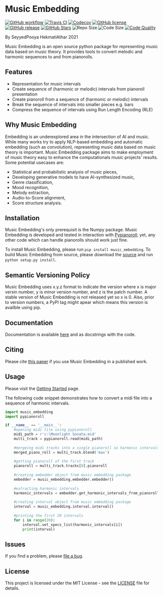 Music Embedding
===============

[![GitHub workflow](https://img.shields.io/github/workflow/status/PooyaHekmati/music_embedding/Testing)](https://github.com/PooyaHekmati/music_embedding/actions)
[![Travis CI](https://www.travis-ci.com/PooyaHekmati/music_embedding.svg?branch=main)](https://www.travis-ci.com/github/PooyaHekmati/music_embedding)
[![Codecov](https://img.shields.io/codecov/c/github/PooyaHekmati/music_embedding)](https://codecov.io/gh/PooyaHekmati/music_embedding)
[![GitHub license](https://img.shields.io/github/license/PooyaHekmati/music_embedding)](https://github.com/PooyaHekmati/music_embedding/blob/main/LICENSE)
[![GitHub release](https://img.shields.io/github/v/release/PooyaHekmati/music_embedding?include_prereleases)](https://github.com/PooyaHekmati/music_embedding/releases)
[![GitHub Stars](https://img.shields.io/github/stars/pooyahekmati/music_embedding)](https://github.com/PooyaHekmati/music_embedding/stargazers)
![Repo Size](https://img.shields.io/github/repo-size/pooyahekmati/music_embedding)
![Code Size](https://img.shields.io/github/languages/code-size/pooyahekmati/music_embedding)
[![Code Quality](https://img.shields.io/codefactor/grade/github/pooyahekmati/music_embedding)](https://www.codefactor.io/repository/github/pooyahekmati/music_embedding/overview/main)

By SeyyedPooya HekmatiAthar 2021

Music Embedding is an open source python package for representing music data based on music theory. It provides tools to convert melodic and harmonic sequences to and from pianorolls.

Features
--------

- Representation for music intervals
- Create sequence of (harmonic or melodic) intervals from pianoroll presentation
- Create pianoroll from a sequence of (harmonic or melodic) intervals
- Break the sequence of intervals into smaller pieces e.g. bars
- Compress the sequence of intervals using Run Length Encoding (RLE)

Why Music Embedding
-------------------
Embedding is an underexplored area in the intersection of AI and music. While many works try to apply NLP-based embedding and automatic embedding (such as convolution), representing music data based on music theory is important. Music Embedding package aims to make employment of music theory easy to enhance the computationals music projects' results. Some potential usecases are:
- Statistical and probabilistic analysis of music pieces,
- Developing generative models to have AI-synthesized music,
- Genre classification,
- Mood recognition,
- Melody extraction,
- Audio-to-Score alignment,
- Score structure analysis.

Installation
------------

Music Embedding's only prerequisit is the Numpy package. Music Embedding is developed and tested in interaction with [Pypianoroll](https://github.com/salu133445/pypianoroll); yet, any other code which can handle pianorolls should work just fine.

To install Music Embedding, please run `pip install music_embedding`. To build Music Embedding from source, please download the [source](https://github.com/PooyaHekmati/music_embedding/releases) and run `python setup.py install`.

Semantic Versioning Policy
--------------------------

Music Embedding uses x.y.z format to indicate the version where x is major versin number, y is minor version number, and z is the patch number. A stable version of Music Embedding is not released yet so x is 0. Also, prior to version numbers, a PyPI tag might apear which means this version is availble using pip.

Documentation
-------------

Documentation is available [here](https://pooyahekmati.github.io/music_embedding) and as docstrings with the code.

Citing
------

Please cite [this paper](https://arxiv.org/abs/2104.11880) if you use Music Embedding in a published work.

Usage
-----
Please visit the [Getting Started](https://pooyahekmati.github.io/music_embedding/getting_started.html) page.

The following code snippet demonstrates how to convert a midi file into a sequence of harmonic intervals.

```python
import music_embedding
import pypianoroll

if __name__ == '__main__':
    #opening midi file using pypianoroll
    midi_path = r'c:\Moonlight Sonata.mid'
    multi_track = pypianoroll.read(midi_path) 
    
    #mergeing midi tracks into a single pianoroll so harmonic intervals can be extracted
    merged_piano_roll = multi_track.blend('max') 
    
    #getting pianoroll of the first track
    pianoroll = multi_track.tracks[0].pianoroll
    
    #creating embedder object from music embedding package
    embedder = music_embedding.embedder.embedder()        
    
    #extracting harmonic intervals
    harmonic_intervals = embedder.get_harmonic_intervals_from_pianoroll(pianoroll=pianoroll, ref_pianoroll=merged_piano_roll)
    
    #creating interval object from music embedding package
    interval = music_embedding.interval.interval()
    
    #printing the first 20 intervals
    for i in range(20):
        interval.set_specs_list(harmonic_intervals[i])
        print(interval)
```

Issues
------

If you find a problem, please [file a bug](https://github.com/PooyaHekmati/music_embedding/issues/new).

License
-------

This project is licensed under the MIT License - see the [LICENSE](https://github.com/PooyaHekmati/music_embedding/blob/main/LICENSE) file for details.

